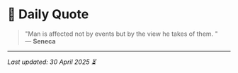 # 📜 Daily Quote

> "Man is affected not by events but by the view he takes of them.  "  
> — **Seneca**

---

_Last updated: 30 April 2025 ⏳_
